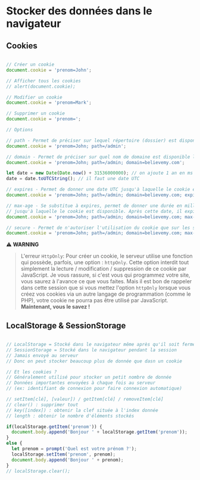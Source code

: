# Stocker des données dans le navigateur

## Cookies

```js

// Créer un cookie
document.cookie = 'prenom=John';

// Afficher tous les cookies
// alert(document.cookie);

// Modifier un cookie
document.cookie = 'prenom=Mark';

// Supprimer un cookie
document.cookie = 'prenom=';

// Options

// path - Permet de préciser sur lequel répertoire (dossier) est disponible le cookie
document.cookie = 'prenom=John; path=/admin';

// domain - Permet de préciser sur quel nom de domaine est disponible le cookie
document.cookie = 'prenom=John; path=/admin; domain=believemy.com';

let date = new Date(Date.now() + 31536000000); // on ajoute 1 an en ms
date = date.toUTCString(); // il faut une date UTC

// expires - Permet de donner une date UTC jusqu'à laquelle le cookie est disponible, après cette date, il expirera
document.cookie = 'prenom=John; path=/admin; domain=believemy.com; expires=' + date;

// max-age - Se substitue à expires, permet de donner une durée en millisecondes
// jusqu'à laquelle le cookie est disponible. Après cette date, il expirera
document.cookie = 'prenom=John; path=/admin; domain=believemy.com; max-age=31536000000';

// secure - Permet de n'autoriser l'utilisation du cookie que sur les sites sécurisés (https)
document.cookie = 'prenom=John; path=/admin; domain=believemy.com; max-age=31536000000; secure'; 

```

⚠️ **WARNING**
> L'erreur `HttpOnly`: Pour créer un cookie, le serveur utilise une fonction qui possède, parfois, une option : `httpOnly`. Cette option interdit tout simplement la lecture / modification / suppression de ce cookie par JavaScript. Je vous rassure, si c'est vous qui programmez votre site, vous saurez à l'avance ce que vous faites. Mais il est bon de rappeler dans cette session que si vous mettez l'option `httpOnly` lorsque vous créez vos cookies via un autre langage de programmation (comme le PHP), votre cookie ne pourra pas être utilisé par JavaScript. __Maintenant, vous le savez !__

## LocalStorage & SessionStorage

```js

// LocalStorage = Stocké dans le navigateur même après qu'il soit fermé
// SessionStorage = Stocké dans le navigateur pendant la session
// Jamais envoyé au serveur
// Donc on peut stocker beaucoup plus de donnée que dasn un cookie 

// Et les cookies ?
// Généralement utilisé pour stocker un petit nombre de donnée
// Données importantes envoyées à chaque fois au serveur 
// (ex: identifiant de connexion pour faire connexion automatique)

// setItem[clé], [valeur]) / getItem[clé] / removeItem[clé]
// clear() : supprimer tout
// key([index]) : obtenir la clef située à l'index donnée
// length : obtenir le nombre d'éléments stockés

if(localStorage.getItem('prenom')) {
  document.body.append('Bonjour ' + localStorage.getItem('prenom'));
}
else {
  let prenom = prompt('Quel est votre prénom ?');
  localStorage.setItem('prenom', prenom);
  document.body.append('Bonjour ' + prenom);
}
// localStorage.clear();

```
